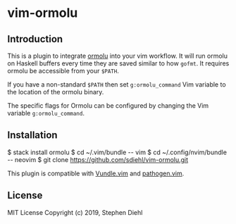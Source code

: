 vim-ormolu
==========

Introduction
------------

This is a plugin to integrate [ormolu] into your vim workflow. It will run
ormolu on Haskell buffers every time they are saved similar to how `gofmt`. It
requires ormolu be accessible from your `$PATH`.

If you have a non-standard `$PATH` then set `g:ormolu_command` Vim variable to
the location of the ormolu binary.

The specific flags for Ormolu can be configured by changing the Vim variable
`g:ormolu_command`.

[ormolu]: https://github.com/tweag/ormolu

Installation
------------

  $ stack install ormolu
  $ cd ~/.vim/bundle -- vim
  $ cd ~/.config/nvim/bundle -- neovim
  $ git clone https://github.com/sdiehl/vim-ormolu.git

This plugin is compatible with [Vundle.vim] and [pathogen.vim].

[Vundle.vim]: https://github.com/gmarik/Vundle.vim
[pathogen.vim]: https://github.com/tpope/vim-pathogen

License
-------

MIT License
Copyright (c) 2019, Stephen Diehl
